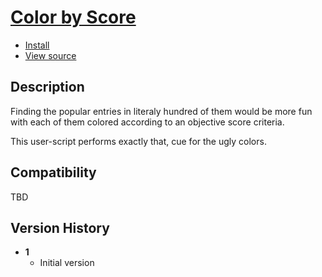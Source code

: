 # [Color by Score](https://github.com/MatthieuMichon/UserScripts/tree/master/nyaa.se/color_by_score/)

* [Install](https://github.com/MatthieuMichon/UserScripts/raw/master/nyaa.se/color_by_score/color_by_score.user.js)
* [View source](https://github.com/MatthieuMichon/UserScripts/blob/master/nyaa.se/color_by_score/color_by_score.user.js)

## Description

Finding the popular entries in literaly hundred of them would be more fun with each of them colored according to an objective score criteria.

This user-script performs exactly that, cue for the ugly colors.

## Compatibility

TBD

## Version History

* **1**
    * Initial version
